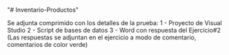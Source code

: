 "# Inventario-Productos" 

Se adjunta comprimido con los detalles de la prueba:
1 - Proyecto de Visual Studio
2 - Script de bases de datos
3 - Word con respuesta del Ejercicio#2 (Las respuestas se adjuntan en el ejercicio a modo de comentario, comentarios de color verde)
